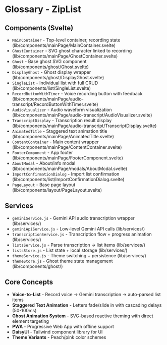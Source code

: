 # Glossary - ZipList

## Components (Svelte)
- `MainContainer` - Top-level container, recording state (lib/components/mainPage/MainContainer.svelte)
- `GhostContainer` - SVG ghost character linked to recording (lib/components/mainPage/GhostContainer.svelte)
- `Ghost` - Base ghost SVG component (lib/components/ghost/Ghost.svelte)
- `DisplayGhost` - Ghost display wrapper (lib/components/ghost/DisplayGhost.svelte)
- `SingleList` - Individual list with full CRUD (lib/components/list/SingleList.svelte)
- `RecordButtonWithTimer` - Voice recording button with feedback (lib/components/mainPage/audio-transcript/RecordButtonWithTimer.svelte)
- `AudioVisualizer` - Audio waveform visualization (lib/components/mainPage/audio-transcript/AudioVisualizer.svelte)
- `TranscriptDisplay` - Transcription result display (lib/components/mainPage/audio-transcript/TranscriptDisplay.svelte)
- `AnimatedTitle` - Staggered text animation title (lib/components/mainPage/AnimatedTitle.svelte)
- `ContentContainer` - Main content wrapper (lib/components/mainPage/ContentContainer.svelte)
- `FooterComponent` - App footer (lib/components/mainPage/FooterComponent.svelte)
- `AboutModal` - About/info modal (lib/components/mainPage/modals/AboutModal.svelte)
- `ImportConfirmationDialog` - Import list confirmation (lib/components/list/ImportConfirmationDialog.svelte)
- `PageLayout` - Base page layout (lib/components/layout/PageLayout.svelte)

## Services
- `geminiService.js` - Gemini API audio transcription wrapper (lib/services/)
- `geminiApiService.js` - Low-level Gemini API calls (lib/services/)
- `transcriptionService.js` - Transcription flow + progress animation (lib/services/)
- `listsService.js` - Parse transcription → list items (lib/services/)
- `listsStore.js` - List state + local storage (lib/services/)
- `themeService.js` - Theme switching + persistence (lib/services/)
- `themeStore.js` - Ghost theme state management (lib/components/ghost/)

## Core Concepts
- **Voice-to-List** - Record voice → Gemini transcription → auto-parsed list items
- **Staggered Text Animation** - Letters fade/slide in with cascading delays (50-100ms)
- **Ghost Animation System** - SVG-based reactive theming with direct element targeting
- **PWA** - Progressive Web App with offline support
- **DaisyUI** - Tailwind component library for UI
- **Theme Variants** - Peach/pink color schemes

